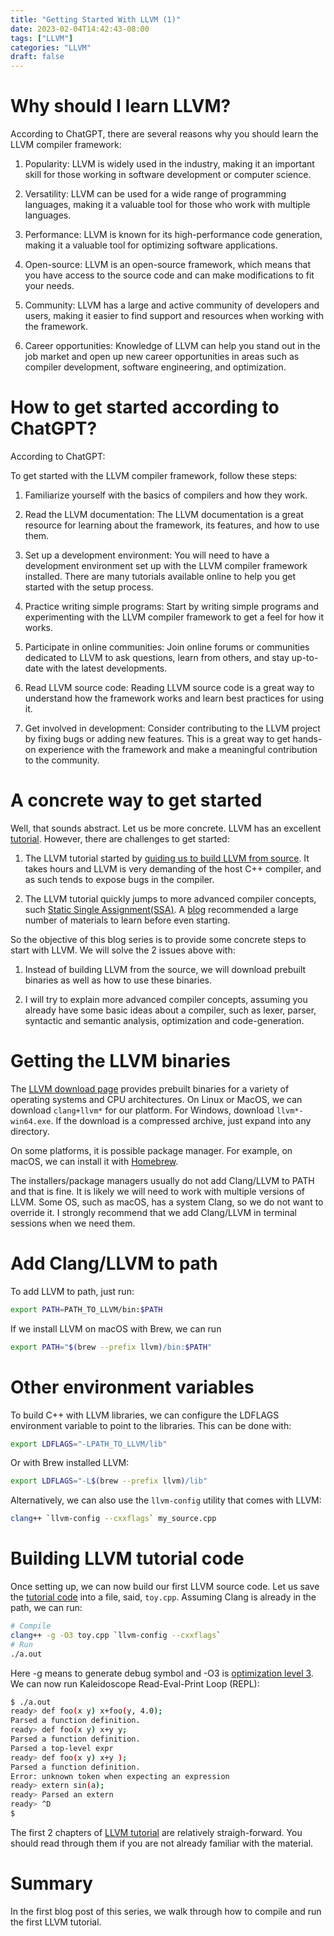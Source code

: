 ```yaml
---
title: "Getting Started With LLVM (1)"
date: 2023-02-04T14:42:43-08:00
tags: ["LLVM"]
categories: "LLVM"
draft: false
---
```


# Why should I learn LLVM?

According to ChatGPT, there are several reasons why you should learn the LLVM compiler framework:

1. Popularity: LLVM is widely used in the industry, making it an important skill for those working in software development or computer science.

1. Versatility: LLVM can be used for a wide range of programming languages, making it a valuable tool for those who work with multiple languages.

1. Performance: LLVM is known for its high-performance code generation, making it a valuable tool for optimizing software applications.

1. Open-source: LLVM is an open-source framework, which means that you have access to the source code and can make modifications to fit your needs.

1. Community: LLVM has a large and active community of developers and users, making it easier to find support and resources when working with the framework.

1. Career opportunities: Knowledge of LLVM can help you stand out in the job market and open up new career opportunities in areas such as compiler development, software engineering, and optimization.

# How to get started according to ChatGPT?

According to ChatGPT:

To get started with the LLVM compiler framework, follow these steps:

1. Familiarize yourself with the basics of compilers and how they work.

1. Read the LLVM documentation: The LLVM documentation is a great resource for learning about the framework, its features, and how to use them.

1. Set up a development environment: You will need to have a development environment set up with the LLVM compiler framework installed. There are many tutorials available online to help you get started with the setup process.

1. Practice writing simple programs: Start by writing simple programs and experimenting with the LLVM compiler framework to get a feel for how it works.

1. Participate in online communities: Join online forums or communities dedicated to LLVM to ask questions, learn from others, and stay up-to-date with the latest developments.

1. Read LLVM source code: Reading LLVM source code is a great way to understand how the framework works and learn best practices for using it.

1. Get involved in development: Consider contributing to the LLVM project by fixing bugs or adding new features. This is a great way to get hands-on experience with the framework and make a meaningful contribution to the community.

# A concrete way to get started

Well, that sounds abstract. Let us be more concrete. LLVM has an excellent [tutorial](https://llvm.org/docs/tutorial/MyFirstLanguageFrontend/index.html). However, there are challenges to get started:

1. The LLVM tutorial started by [guiding us to build LLVM from source](https://llvm.org/docs/GettingStarted.html). It takes hours and LLVM is very demanding of the host C++ compiler, and as such tends to expose bugs in the compiler.

1. The LLVM tutorial quickly jumps to more advanced compiler concepts, such [Static Single Assignment(SSA)](https://llvm.org/docs/tutorial/MyFirstLanguageFrontend/LangImpl03.html). A [blog](https://lowlevelbits.org/how-to-learn-compilers-llvm-edition/) recommended a large number of materials to learn before even starting.

So the objective of this blog series is to provide some concrete steps to start with LLVM. We will solve the 2 issues above with:

1. Instead of building LLVM from the source, we will download prebuilt binaries as well as how to use these binaries.

1. I will try to explain more advanced compiler concepts, assuming you already have some basic ideas about a compiler, such as lexer, parser, syntactic and semantic analysis, optimization and code-generation.

# Getting the LLVM binaries

The [LLVM download page](https://releases.llvm.org/download.html) provides prebuilt binaries for a variety of operating systems and CPU architectures. On Linux or MacOS, we can download `clang+llvm*` for our platform. For Windows, download `llvm*-win64.exe`. If the download is a compressed archive, just expand into any directory.

On some platforms, it is possible package manager. For example, on macOS, we can install it with [Homebrew](https://formulae.brew.sh/formula/llvm).

The installers/package managers usually do not add Clang/LLVM to PATH and that is fine. It is likely we will need to work with multiple versions of LLVM. Some OS, such as macOS, has a system Clang, so we do not want to override it. I strongly recommend that we add Clang/LLVM in terminal sessions when we need them.

# Add Clang/LLVM to path

To add LLVM to path, just run:

```bash
export PATH=PATH_TO_LLVM/bin:$PATH
```

If we install LLVM on macOS with Brew, we can run

```bash
export PATH="$(brew --prefix llvm)/bin:$PATH"
```

# Other environment variables

To build C++ with LLVM libraries, we can configure the LDFLAGS environment variable to point to the libraries. This can be done with:

```bash
export LDFLAGS="-LPATH_TO_LLVM/lib"
```

Or with Brew installed LLVM:

```bash
export LDFLAGS="-L$(brew --prefix llvm)/lib"
```

Alternatively, we can also use the `llvm-config` utility that comes with LLVM:

```bash
clang++ `llvm-config --cxxflags` my_source.cpp
```

# Building LLVM tutorial code

Once setting up, we can now build our first LLVM source code. Let us save the [tutorial code](https://llvm.org/docs/tutorial/MyFirstLanguageFrontend/LangImpl02.html#full-code-listing) into a file, said, `toy.cpp`. Assuming Clang is already in the path, we can run:

```bash
# Compile
clang++ -g -O3 toy.cpp `llvm-config --cxxflags`
# Run
./a.out
```

Here -g means to generate debug symbol and -O3 is [optimization level 3](https://clang.llvm.org/docs/CommandGuide/clang.html).
We can now run Kaleidoscope Read-Eval-Print Loop (REPL):

```bash
$ ./a.out
ready> def foo(x y) x+foo(y, 4.0);
Parsed a function definition.
ready> def foo(x y) x+y y;
Parsed a function definition.
Parsed a top-level expr
ready> def foo(x y) x+y );
Parsed a function definition.
Error: unknown token when expecting an expression
ready> extern sin(a);
ready> Parsed an extern
ready> ^D
$
```

The first 2 chapters of [LLVM tutorial](https://llvm.org/docs/tutorial/MyFirstLanguageFrontend/index.html) are relatively straigh-forward. You should read through them if you are not already familiar with the material.

# Summary

In the first blog post of this series, we walk through how to compile and run the first LLVM tutorial. 
